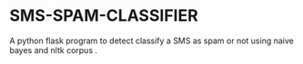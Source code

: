 # SMS-SPAM-CLASSIFIER
A python  flask program to detect classify a SMS as spam or not using naive bayes and nltk corpus .
